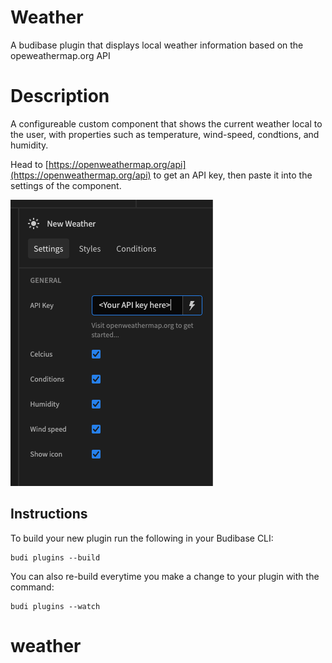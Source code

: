 # Weather
A budibase plugin that displays local weather information based on the opeweathermap.org API

# Description
A configureable custom component that shows the current weather local to the user, with properties such as temperature, wind-speed, condtions, and humidity.

Head to [https://openweathermap.org/api](https://openweathermap.org/api) to get an API key, then paste it into the settings of the component.

![alt text](image.png)

## Instructions

To build your new  plugin run the following in your Budibase CLI:
```
budi plugins --build
```

You can also re-build everytime you make a change to your plugin with the command:
```
budi plugins --watch
```

# weather
